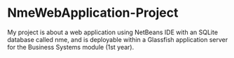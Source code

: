 # NmeWebApplication-Project
My project is about a web application using NetBeans IDE with an SQLite database called nme, and is deployable within a Glassfish application server for the Business Systems module (1st year).
